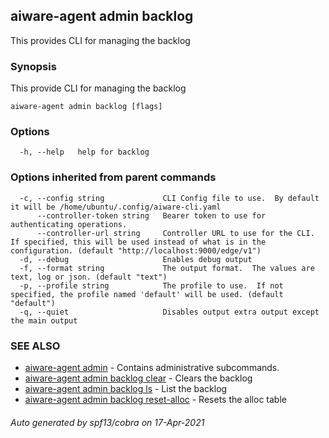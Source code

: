 ## aiware-agent admin backlog

This provides CLI for managing the backlog

### Synopsis

This provide CLI for managing the backlog

```
aiware-agent admin backlog [flags]
```

### Options

```
  -h, --help   help for backlog
```

### Options inherited from parent commands

```
  -c, --config string             CLI Config file to use.  By default it will be /home/ubuntu/.config/aiware-cli.yaml
      --controller-token string   Bearer token to use for authenticating operations.
      --controller-url string     Controller URL to use for the CLI.  If specified, this will be used instead of what is in the configuration. (default "http://localhost:9000/edge/v1")
  -d, --debug                     Enables debug output
  -f, --format string             The output format.  The values are text, log or json. (default "text")
  -p, --profile string            The profile to use.  If not specified, the profile named 'default' will be used. (default "default")
  -q, --quiet                     Disables output extra output except the main output
```

### SEE ALSO

* [aiware-agent admin](/cli/aiware-agent_admin.md)	 - Contains administrative subcommands.
* [aiware-agent admin backlog clear](/cli/aiware-agent_admin_backlog_clear.md)	 - Clears the backlog
* [aiware-agent admin backlog ls](/cli/aiware-agent_admin_backlog_ls.md)	 - List the backlog
* [aiware-agent admin backlog reset-alloc](/cli/aiware-agent_admin_backlog_reset-alloc.md)	 - Resets the alloc table

###### Auto generated by spf13/cobra on 17-Apr-2021
